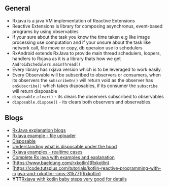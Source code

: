 ## General

  * Rxjava is a java VM implementation of Reactive Extensions
  * Reactive Extensions is library for composing asynchronus, event-based programs by using observables
  * If your sure about the task you know the time taken e.g like image processing use computation 
  and if your unsure about the task like network call, file move or copy, db operaion use io schedulers
  * RxAndroid extends RxJava to provide main thread schedulers, loopers, handlers to Rxjava as it is a library thats how we get 
   `AndroidSchedulers.mainThread()`
  * Every library has rxjava version which is to be leveraged to work easily.
  * Every Observable will be subscribed to observers or consumers, when its observers the `subscribeOn()` will return void as the 
    observer has `onSubscribe()` which takes disposables, if its consumer the `subscribe` will return disposable
  * `disposable.clear()` - its clears the observers subscribed to observables  
  * `disposable.dispose()` - its clears both observers and observables. 
   
## Blogs

* [RxJava explanation blogs](https://medium.com/tompee/tagged/rxjava-ninja)
* [Rxjava example - file uploader](https://academy.realm.io/posts/jag-saund-advanced-rxjava-through-concrete-android-examples/)
* [Disposable](https://medium.com/@elye.project/rxjava-2-wheres-disposable-when-subscribe-observer-4ec16049f2e1)
* [Understanding what is disposable under the hood](https://medium.com/@vanniktech/rxjava-2-disposable-under-the-hood-f842d2373e64)
* [Rxjava examples - realtime cases](https://github.com/kaushikgopal/RxJava-Android-Samples)
* [Complete Rx java with examples and explanation](https://proandroiddev.com/rxjava-different-types-of-subjects-ef9183b5e87e)
* [https://www.baeldung.com/rxkotlin](Rxkotlin)
* [https://code.tutsplus.com/tutorials/kotlin-reactive-programming-with-rxjava-and-rxkotlin--cms-31577](Rxkotlin)
* **YTT**[Rxjava with kotlin baby steps very good for details](https://proandroiddev.com/notes-rx-java-with-kotlin-in-baby-steps-w-annyce-davis-8a49ffdba72c)


